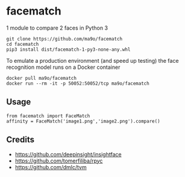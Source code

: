 # facematch
1 module to compare 2 faces in Python 3
```
git clone https://github.com/ma9o/facematch
cd facematch
pip3 install dist/facematch-1-py3-none-any.whl
```

To emulate a production environment (and speed up testing) the face recognition model runs on a Docker container
```
docker pull ma9o/facematch
docker run --rm -it -p 50052:50052/tcp ma9o/facematch
```

## Usage
```python3
from facematch import FaceMatch
affinity = FaceMatch('image1.png','image2.png').compare()
```

## Credits
* https://github.com/deepinsight/insightface
* https://github.com/tomerfiliba/rpyc
* https://github.com/dmlc/tvm
